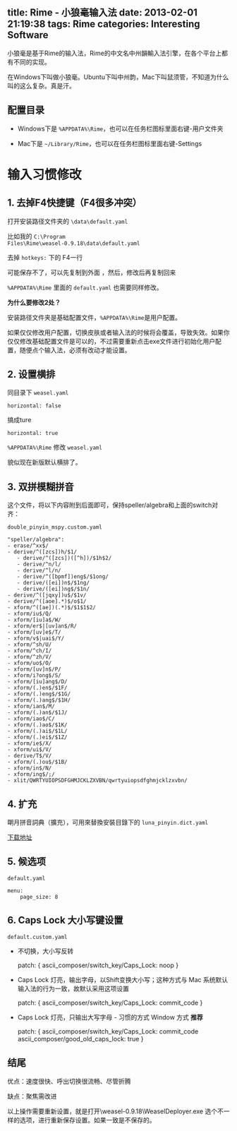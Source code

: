 title: Rime - 小狼毫输入法
date: 2013-02-01 21:19:38
tags: Rime
categories: Interesting Software
---

小狼毫是基于Rime的输入法，Rime的中文名中州韻輸入法引擎，在各个平台上都有不同的实现。

在Windows下叫做小狼毫。Ubuntu下叫中州韵，Mac下叫鼠须管，不知道为什么叫的这么复杂。真是汗。

## 配置目录

* Windows下是 <code>%APPDATA%\Rime</code>，也可以在任务栏图标里面右键-用户文件夹

* Mac下是 <code>~/Library/Rime</code>，也可以在任务栏图标里面右键-Settings

<!-- more -->

# 输入习惯修改

## 1. 去掉F4快捷键（F4很多冲突）

打开安装路径文件夹的 <code>\data\default.yaml</code>

比如我的 <code>C:\Program Files\Rime\weasel-0.9.18\data\default.yaml</code>

去掉  <code>hotkeys:</code> 下的 F4一行

可能保存不了，可以先复制到外面 ，然后，修改后再复制回来

<code>%APPDATA%\Rime</code> 里面的 <code>default.yaml</code> 也需要同样修改。


**为什么要修改2处？**

安装路径文件夹是基础配置文件，<code>%APPDATA%\Rime</code>是用户配置。

如果仅仅修改用户配置，切换皮肤或者输入法的时候将会覆盖，导致失效。如果你仅仅修改基础配置文件是可以的，不过需要重新点击exe文件进行初始化用户配置，随便点个输入法，必须有改动才能设置。


## 2. 设置横排

同目录下 <code>weasel.yaml</code>

<code>horizontal: false</code>

搞成ture

<code>horizontal: true</code>

<code>%APPDATA%\Rime</code> 修改 <code>weasel.yaml</code>

貌似现在新版默认横排了。


## 3. 双拼模糊拼音

这个文件，将以下内容附到后面即可，保持speller/algebra和上面的switch对齐：

<code>double_pinyin_mspy.custom.yaml</code>

	"speller/algebra":
    - erase/^xx$/
    - derive/^([zcs])h/$1/ 
       - derive/^([zcs])([^h])/$1h$2/ 
       - derive/^n/l/ 
       - derive/^l/n/ 
       - derive/^([bpmf])eng$/$1ong/ 
       - derive/([ei])n$/$1ng/ 
       - derive/([ei])ng$/$1n/ 
    - derive/^([jqxy])u$/$1v/
    - derive/^([aoe].*)$/o$1/
    - xform/^([ae])(.*)$/$1$1$2/
    - xform/iu$/Q/
    - xform/[iu]a$/W/
    - xform/er$|[uv]an$/R/
    - xform/[uv]e$/T/
    - xform/v$|uai$/Y/
    - xform/^sh/U/
    - xform/^ch/I/
    - xform/^zh/V/
    - xform/uo$/O/
    - xform/[uv]n$/P/
    - xform/i?ong$/S/
    - xform/[iu]ang$/D/
    - xform/(.)en$/$1F/
    - xform/(.)eng$/$1G/
    - xform/(.)ang$/$1H/
    - xform/ian$/M/
    - xform/(.)an$/$1J/
    - xform/iao$/C/
    - xform/(.)ao$/$1K/
    - xform/(.)ai$/$1L/
    - xform/(.)ei$/$1Z/
    - xform/ie$/X/
    - xform/ui$/V/
    - derive/T$/V/
    - xform/(.)ou$/$1B/
    - xform/in$/N/
    - xform/ing$/;/
    - xlit/QWRTYUIOPSDFGHMJCKLZXVBN/qwrtyuiopsdfghmjcklzxvbn/


## 4. 扩充

朙月拼音詞典（擴充），可用來替換安裝目錄下的 <code>luna_pinyin.dict.yaml</code>

[下载地址](https://code.google.com/p/rime-aca/downloads/detail?name=luna_pinyin.dict.yaml)


## 5. 候选项

<code>default.yaml</code>

	menu:
		page_size: 8


## 6. Caps Lock 大小写键设置

<code>default.custom.yaml</code>

* 不切换，大小写反转

  patch: {
    ascii_composer/switch_key/Caps_Lock: noop
  }

* Caps Lock 灯亮，输出字母，以Shift变换大小写；这种方式与 Mac 系统默认输入法的行为一致，故默认采用这项设置
	
  patch: {
  	ascii_composer/switch_key/Caps_Lock: commit_code
  }

* Caps Lock 灯亮，只输出大写字母 - 习惯的方式 Window 方式 **推荐**

	patch: {
		ascii_composer/switch_key/Caps_Lock: commit_code
		ascii_composer/good_old_caps_lock: true
	}


## 结尾

  优点：速度很快、呼出切换很流畅、尽管折腾

  缺点：聚焦需改进

  以上操作需要重新设置，就是打开\weasel-0.9.18\WeaselDeployer.exe 选个不一样的选项，进行重新保存设置。如果一致是不保存的。